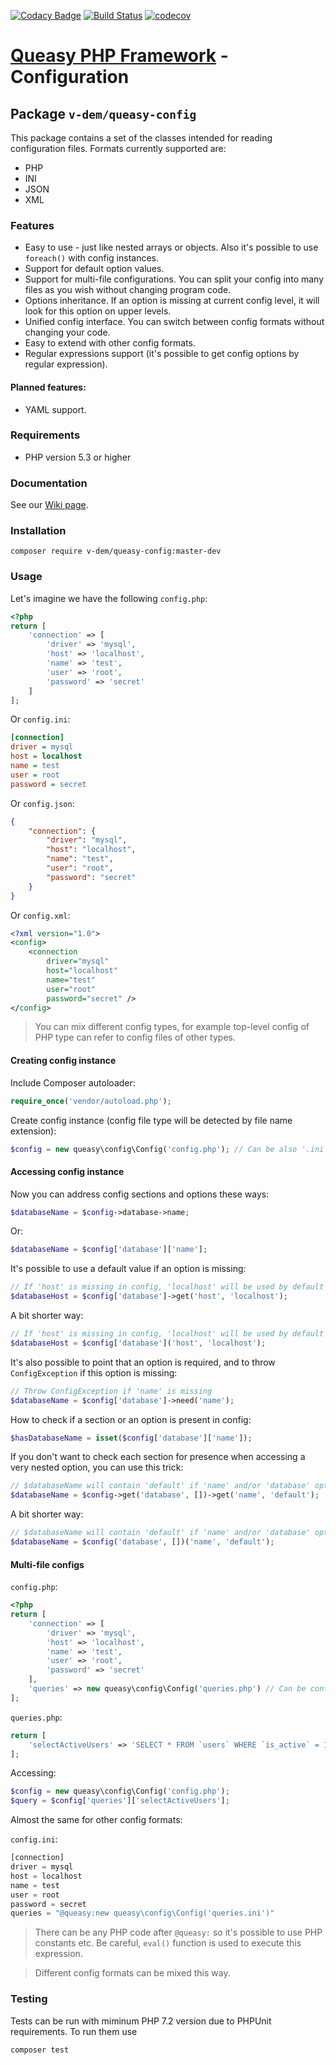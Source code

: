 [![Codacy Badge](https://api.codacy.com/project/badge/Grade/82d85625b3154e54af088394d285d6c5)](https://app.codacy.com/manual/v-dem/queasy-config?utm_source=github.com&utm_medium=referral&utm_content=v-dem/queasy-config&utm_campaign=Badge_Grade_Dashboard)
[![Build Status](https://travis-ci.com/v-dem/queasy-config.svg?branch=master)](https://travis-ci.com/v-dem/queasy-config) [![codecov](https://codecov.io/gh/v-dem/queasy-config/branch/master/graph/badge.svg)](https://codecov.io/gh/v-dem/queasy-config)

# [Queasy PHP Framework](https://github.com/v-dem/queasy-app/) - Configuration

## Package `v-dem/queasy-config`

This package contains a set of the classes intended for reading configuration files. Formats currently supported are:

*  PHP
*  INI
*  JSON
*  XML

### Features

  * Easy to use - just like nested arrays or objects. Also it's possible to use `foreach()` with config instances.
  * Support for default option values.
  * Support for multi-file configurations. You can split your config into many files as you wish without changing program code.
  * Options inheritance. If an option is missing at current config level, it will look for this option on upper levels.
  * Unified config interface. You can switch between config formats without changing your code.
  * Easy to extend with other config formats.
  * Regular expressions support (it's possible to get config options by regular expression).

#### Planned features:

  * YAML support.

### Requirements

  * PHP version 5.3 or higher

### Documentation

See our [Wiki page](https://github.com/v-dem/queasy-config/wiki).

### Installation

    composer require v-dem/queasy-config:master-dev

### Usage

Let's imagine we have the following `config.php`:

```php
<?php
return [
    'connection' => [
        'driver' => 'mysql',
        'host' => 'localhost',
        'name' => 'test',
        'user' => 'root',
        'password' => 'secret'
    ]
];
```

Or `config.ini`:

```ini
[connection]
driver = mysql
host = localhost
name = test
user = root
password = secret
```

Or `config.json`:

```json
{
    "connection": {
        "driver": "mysql",
        "host": "localhost",
        "name": "test",
        "user": "root",
        "password": "secret"
    }
}
```

Or `config.xml`:

```xml
<?xml version="1.0">
<config>
    <connection
        driver="mysql"
        host="localhost"
        name="test"
        user="root"
        password="secret" />
</config>
```

> You can mix different config types, for example top-level config of PHP type can refer to config files of other types.

#### Creating config instance

Include Composer autoloader:

```php
require_once('vendor/autoload.php');
```

Create config instance (config file type will be detected by file name extension):

```php
$config = new queasy\config\Config('config.php'); // Can be also '.ini', '.json' or '.xml'
```

#### Accessing config instance

Now you can address config sections and options these ways:

```php
$databaseName = $config->database->name;
```

Or:

```php
$databaseName = $config['database']['name'];
```

It's possible to use a default value if an option is missing:

```php
// If 'host' is missing in config, 'localhost' will be used by default
$databaseHost = $config['database']->get('host', 'localhost');
```

A bit shorter way:

```php
// If 'host' is missing in config, 'localhost' will be used by default
$databaseHost = $config['database']('host', 'localhost');
```

It's also possible to point that an option is required, and to throw `ConfigException` if this option is missing:

```php
// Throw ConfigException if 'name' is missing
$databaseName = $config['database']->need('name');
```

How to check if a section or an option is present in config:

```php
$hasDatabaseName = isset($config['database']['name']);
```

If you don't want to check each section for presence when accessing a very nested option, you can use this trick:

```php
// $databaseName will contain 'default' if 'name' and/or 'database' options are missing
$databaseName = $config->get('database', [])->get('name', 'default');
```

A bit shorter way:

```php
// $databaseName will contain 'default' if 'name' and/or 'database' options are missing
$databaseName = $config('database', [])('name', 'default');
```

#### Multi-file configs

`config.php`:
```php
<?php
return [
    'connection' => [
        'driver' => 'mysql',
        'host' => 'localhost',
        'name' => 'test',
        'user' => 'root',
        'password' => 'secret'
    ],
    'queries' => new queasy\config\Config('queries.php') // Can be config of another type (INI, JSON etc)
];
```

`queries.php`:
```php
return [
    'selectActiveUsers' => 'SELECT * FROM `users` WHERE `is_active` = 1'
];
```

Accessing:
```php
$config = new queasy\config\Config('config.php');
$query = $config['queries']['selectActiveUsers'];
```

Almost the same for other config formats:

`config.ini`:
```php
[connection]
driver = mysql
host = localhost
name = test
user = root
password = secret
queries = "@queasy:new queasy\config\Config('queries.ini')"
```

> There can be any PHP code after `@queasy:` so it's possible to use PHP constants etc. Be careful, `eval()` function is used to execute this expression.

> Different config formats can be mixed this way.

### Testing

Tests can be run with miminum PHP 7.2 version due to PHPUnit requirements. To run them use

    composer test


